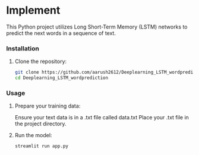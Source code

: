 # Implement
This Python project utilizes Long Short-Term Memory (LSTM) networks to predict the next words in a sequence of text.

### Installation
1. Clone the repository:
   ```bash
   git clone https://github.com/aarush2612/Deeplearning_LSTM_wordprediction.git
   cd Deeplearning_LSTM_wordprediction

### Usage
1. Prepare your training data:

   Ensure your text data is in a .txt file called data.txt
   Place your .txt file in the project directory.

2. Run the model:
   ```bash
   streamlit run app.py
